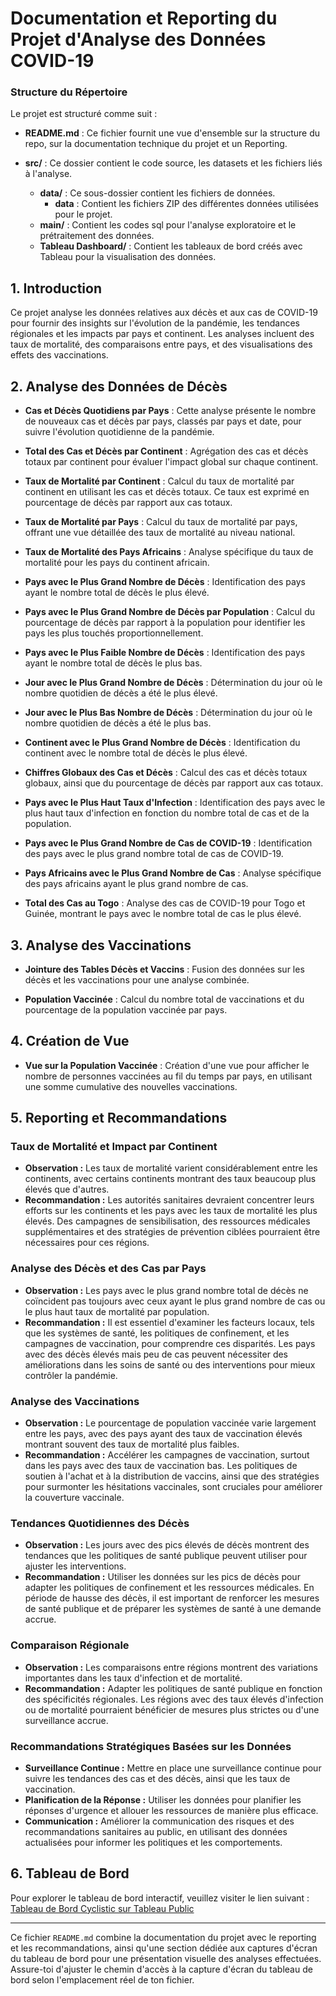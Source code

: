 # Documentation et Reporting du Projet d'Analyse des Données COVID-19

### Structure du Répertoire
Le projet est structuré comme suit :

- **README.md** : Ce fichier fournit une vue d'ensemble sur la structure du repo, sur la documentation technique du projet et un Reporting.

- **src/** : Ce dossier contient le code source, les datasets et les fichiers liés à l'analyse.
  - **data/** : Ce sous-dossier contient les fichiers de données.
    - **data** : Contient les fichiers ZIP des différentes données utilisées pour le projet.
  - **main/** : Contient les codes sql pour l'analyse exploratoire et le prétraitement des données.
  - **Tableau Dashboard/** : Contient les tableaux de bord créés avec Tableau pour la visualisation des données.

## 1. Introduction

Ce projet analyse les données relatives aux décès et aux cas de COVID-19 pour fournir des insights sur l'évolution de la pandémie, les tendances régionales et les impacts par pays et continent. Les analyses incluent des taux de mortalité, des comparaisons entre pays, et des visualisations des effets des vaccinations.

## 2. Analyse des Données de Décès

- **Cas et Décès Quotidiens par Pays** : Cette analyse présente le nombre de nouveaux cas et décès par pays, classés par pays et date, pour suivre l'évolution quotidienne de la pandémie.

- **Total des Cas et Décès par Continent** : Agrégation des cas et décès totaux par continent pour évaluer l'impact global sur chaque continent.

- **Taux de Mortalité par Continent** : Calcul du taux de mortalité par continent en utilisant les cas et décès totaux. Ce taux est exprimé en pourcentage de décès par rapport aux cas totaux.

- **Taux de Mortalité par Pays** : Calcul du taux de mortalité par pays, offrant une vue détaillée des taux de mortalité au niveau national.

- **Taux de Mortalité des Pays Africains** : Analyse spécifique du taux de mortalité pour les pays du continent africain.

- **Pays avec le Plus Grand Nombre de Décès** : Identification des pays ayant le nombre total de décès le plus élevé.

- **Pays avec le Plus Grand Nombre de Décès par Population** : Calcul du pourcentage de décès par rapport à la population pour identifier les pays les plus touchés proportionnellement.

- **Pays avec le Plus Faible Nombre de Décès** : Identification des pays ayant le nombre total de décès le plus bas.

- **Jour avec le Plus Grand Nombre de Décès** : Détermination du jour où le nombre quotidien de décès a été le plus élevé.

- **Jour avec le Plus Bas Nombre de Décès** : Détermination du jour où le nombre quotidien de décès a été le plus bas.

- **Continent avec le Plus Grand Nombre de Décès** : Identification du continent avec le nombre total de décès le plus élevé.

- **Chiffres Globaux des Cas et Décès** : Calcul des cas et décès totaux globaux, ainsi que du pourcentage de décès par rapport aux cas totaux.

- **Pays avec le Plus Haut Taux d'Infection** : Identification des pays avec le plus haut taux d'infection en fonction du nombre total de cas et de la population.

- **Pays avec le Plus Grand Nombre de Cas de COVID-19** : Identification des pays avec le plus grand nombre total de cas de COVID-19.

- **Pays Africains avec le Plus Grand Nombre de Cas** : Analyse spécifique des pays africains ayant le plus grand nombre de cas.

- **Total des Cas au Togo** : Analyse des cas de COVID-19 pour Togo et Guinée, montrant le pays avec le nombre total de cas le plus élevé.

## 3. Analyse des Vaccinations

- **Jointure des Tables Décès et Vaccins** : Fusion des données sur les décès et les vaccinations pour une analyse combinée.

- **Population Vaccinée** : Calcul du nombre total de vaccinations et du pourcentage de la population vaccinée par pays.

## 4. Création de Vue

- **Vue sur la Population Vaccinée** : Création d'une vue pour afficher le nombre de personnes vaccinées au fil du temps par pays, en utilisant une somme cumulative des nouvelles vaccinations.

## 5. Reporting et Recommandations

### Taux de Mortalité et Impact par Continent

- **Observation :** Les taux de mortalité varient considérablement entre les continents, avec certains continents montrant des taux beaucoup plus élevés que d'autres.
- **Recommandation :** Les autorités sanitaires devraient concentrer leurs efforts sur les continents et les pays avec les taux de mortalité les plus élevés. Des campagnes de sensibilisation, des ressources médicales supplémentaires et des stratégies de prévention ciblées pourraient être nécessaires pour ces régions.

### Analyse des Décès et des Cas par Pays

- **Observation :** Les pays avec le plus grand nombre total de décès ne coïncident pas toujours avec ceux ayant le plus grand nombre de cas ou le plus haut taux de mortalité par population.
- **Recommandation :** Il est essentiel d'examiner les facteurs locaux, tels que les systèmes de santé, les politiques de confinement, et les campagnes de vaccination, pour comprendre ces disparités. Les pays avec des décès élevés mais peu de cas peuvent nécessiter des améliorations dans les soins de santé ou des interventions pour mieux contrôler la pandémie.

### Analyse des Vaccinations

- **Observation :** Le pourcentage de population vaccinée varie largement entre les pays, avec des pays ayant des taux de vaccination élevés montrant souvent des taux de mortalité plus faibles.
- **Recommandation :** Accélérer les campagnes de vaccination, surtout dans les pays avec des taux de vaccination bas. Les politiques de soutien à l'achat et à la distribution de vaccins, ainsi que des stratégies pour surmonter les hésitations vaccinales, sont cruciales pour améliorer la couverture vaccinale.

### Tendances Quotidiennes des Décès

- **Observation :** Les jours avec des pics élevés de décès montrent des tendances que les politiques de santé publique peuvent utiliser pour ajuster les interventions.
- **Recommandation :** Utiliser les données sur les pics de décès pour adapter les politiques de confinement et les ressources médicales. En période de hausse des décès, il est important de renforcer les mesures de santé publique et de préparer les systèmes de santé à une demande accrue.

### Comparaison Régionale

- **Observation :** Les comparaisons entre régions montrent des variations importantes dans les taux d'infection et de mortalité.
- **Recommandation :** Adapter les politiques de santé publique en fonction des spécificités régionales. Les régions avec des taux élevés d'infection ou de mortalité pourraient bénéficier de mesures plus strictes ou d'une surveillance accrue.

### Recommandations Stratégiques Basées sur les Données

- **Surveillance Continue :** Mettre en place une surveillance continue pour suivre les tendances des cas et des décès, ainsi que les taux de vaccination.
- **Planification de la Réponse :** Utiliser les données pour planifier les réponses d'urgence et allouer les ressources de manière plus efficace.
- **Communication :** Améliorer la communication des risques et des recommandations sanitaires au public, en utilisant des données actualisées pour informer les politiques et les comportements.

## 6. Tableau de Bord

Pour explorer le tableau de bord interactif, veuillez visiter le lien suivant :  
[Tableau de Bord Cyclistic sur Tableau Public](https://public.tableau.com/app/profile/ahlousseine.diallo/viz/CyclisticCaseStudy_17265589409460/DivvyDashboard)


---

Ce fichier `README.md` combine la documentation du projet avec le reporting et les recommandations, ainsi qu'une section dédiée aux captures d'écran du tableau de bord pour une présentation visuelle des analyses effectuées. Assure-toi d'ajuster le chemin d'accès à la capture d'écran du tableau de bord selon l'emplacement réel de ton fichier.
